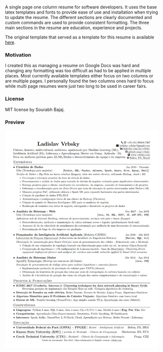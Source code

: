 A single page one column resume for software developers. It uses the base latex templates and fonts to provide ease of use and installation when trying to update the resume. The different sections are clearly documented and custom commands are used to provide consistent formatting. The three main sections in the resume are education, experience and projects.

The original template that served as a template for this resume is available [here](https://github.com/sb2nov/resume).


### Motivation

I created this as managing a resume on Google Docs was hard and changing any formatting was too difficult as had to be applied in multiple places. Most currently available templates either focus on two columns or are multiple pages. I personally found the two columns ones hard to focus while multi page resumes were just two long to be used in career fairs.

### License

MIT license by Sourabh Bajaj.


### Preview

![Resume Screenshot](/Vrbsky_curriculo_preview.png)
